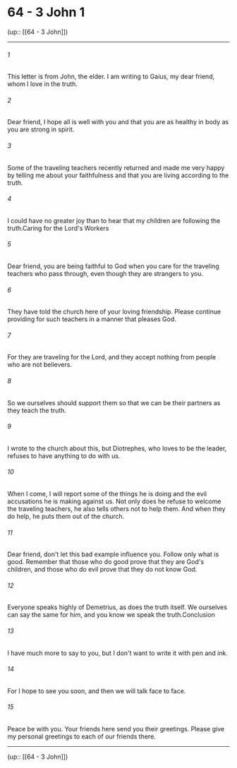 # 64 - 3 John 1

(up:: [[64 - 3 John]])

***


###### 1 
This letter is from John, the elder. I am writing to Gaius, my dear friend, whom I love in the truth. 

###### 2 
Dear friend, I hope all is well with you and that you are as healthy in body as you are strong in spirit. 

###### 3 
Some of the traveling teachers recently returned and made me very happy by telling me about your faithfulness and that you are living according to the truth. 

###### 4 
I could have no greater joy than to hear that my children are following the truth.Caring for the Lord's Workers 

###### 5 
Dear friend, you are being faithful to God when you care for the traveling teachers who pass through, even though they are strangers to you. 

###### 6 
They have told the church here of your loving friendship. Please continue providing for such teachers in a manner that pleases God. 

###### 7 
For they are traveling for the Lord, and they accept nothing from people who are not believers. 

###### 8 
So we ourselves should support them so that we can be their partners as they teach the truth. 

###### 9 
I wrote to the church about this, but Diotrephes, who loves to be the leader, refuses to have anything to do with us. 

###### 10 
When I come, I will report some of the things he is doing and the evil accusations he is making against us. Not only does he refuse to welcome the traveling teachers, he also tells others not to help them. And when they do help, he puts them out of the church. 

###### 11 
Dear friend, don't let this bad example influence you. Follow only what is good. Remember that those who do good prove that they are God's children, and those who do evil prove that they do not know God. 

###### 12 
Everyone speaks highly of Demetrius, as does the truth itself. We ourselves can say the same for him, and you know we speak the truth.Conclusion 

###### 13 
I have much more to say to you, but I don't want to write it with pen and ink. 

###### 14 
For I hope to see you soon, and then we will talk face to face. 

###### 15 
Peace be with you. Your friends here send you their greetings. Please give my personal greetings to each of our friends there.

***

(up:: [[64 - 3 John]])
